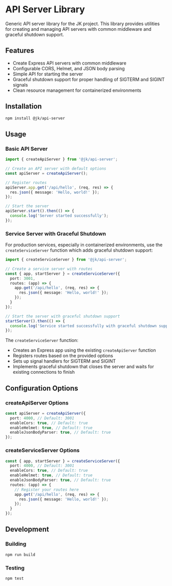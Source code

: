 # API Server Library

Generic API server library for the JK project. This library provides utilities for creating and managing API servers with common middleware and graceful shutdown support.

## Features

- Create Express API servers with common middleware
- Configurable CORS, Helmet, and JSON body parsing
- Simple API for starting the server
- Graceful shutdown support for proper handling of SIGTERM and SIGINT signals
- Clean resource management for containerized environments

## Installation

```bash
npm install @jk/api-server
```

## Usage

### Basic API Server

```typescript
import { createApiServer } from '@jk/api-server';

// Create an API server with default options
const apiServer = createApiServer();

// Register routes
apiServer.app.get('/api/hello', (req, res) => {
  res.json({ message: 'Hello, world!' });
});

// Start the server
apiServer.start().then(() => {
  console.log('Server started successfully');
});
```

### Service Server with Graceful Shutdown

For production services, especially in containerized environments, use the `createServiceServer` function which adds graceful shutdown support:

```typescript
import { createServiceServer } from '@jk/api-server';

// Create a service server with routes
const { app, startServer } = createServiceServer({
  port: 3001,
  routes: (app) => {
    app.get('/api/hello', (req, res) => {
      res.json({ message: 'Hello, world!' });
    });
  }
});

// Start the server with graceful shutdown support
startServer().then(() => {
  console.log('Service started successfully with graceful shutdown support');
});
```

The `createServiceServer` function:
- Creates an Express app using the existing `createApiServer` function
- Registers routes based on the provided options
- Sets up signal handlers for SIGTERM and SIGINT
- Implements graceful shutdown that closes the server and waits for existing connections to finish

## Configuration Options

### createApiServer Options

```typescript
const apiServer = createApiServer({
  port: 4000, // Default: 3001
  enableCors: true, // Default: true
  enableHelmet: true, // Default: true
  enableJsonBodyParser: true, // Default: true
});
```

### createServiceServer Options

```typescript
const { app, startServer } = createServiceServer({
  port: 4000, // Default: 3001
  enableCors: true, // Default: true
  enableHelmet: true, // Default: true
  enableJsonBodyParser: true, // Default: true
  routes: (app) => {
    // Register your routes here
    app.get('/api/hello', (req, res) => {
      res.json({ message: 'Hello, world!' });
    });
  }
});
```

## Development

### Building

```bash
npm run build
```

### Testing

```bash
npm test
```
